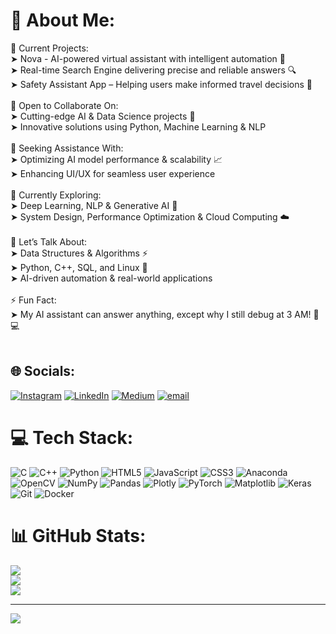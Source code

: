 # 💫 About Me:
🔭 Current Projects:<br>➤ Nova - AI-powered virtual assistant with intelligent automation 🤖<br>➤ Real-time Search Engine delivering precise and reliable answers 🔍<br>➤ Safety Assistant App – Helping users make informed travel decisions 🚦<br><br>👯 Open to Collaborate On:<br>➤ Cutting-edge AI & Data Science projects 🚀<br>➤ Innovative solutions using Python, Machine Learning & NLP<br><br>🤝 Seeking Assistance With:<br>➤ Optimizing AI model performance & scalability 📈<br>➤ Enhancing UI/UX for seamless user experience<br><br>🌱 Currently Exploring:<br>➤ Deep Learning, NLP & Generative AI 🧠<br>➤ System Design, Performance Optimization & Cloud Computing ☁️<br><br>💬 Let’s Talk About:<br>➤ Data Structures & Algorithms ⚡<br>➤ Python, C++, SQL, and Linux 🐍<br>➤ AI-driven automation & real-world applications<br><br>⚡ Fun Fact:<br>➤ My AI assistant can answer anything, except why I still debug at 3 AM! 🌙💻<br><br>


## 🌐 Socials:
[![Instagram](https://img.shields.io/badge/Instagram-%23E4405F.svg?logo=Instagram&logoColor=white)](https://instagram.com/rajani.maurya_01) [![LinkedIn](https://img.shields.io/badge/LinkedIn-%230077B5.svg?logo=linkedin&logoColor=white)](https://linkedin.com/in/rajanimaurya01) [![Medium](https://img.shields.io/badge/Medium-12100E?logo=medium&logoColor=white)](https://medium.com/@@rajanimauryalu09) [![email](https://img.shields.io/badge/Email-D14836?logo=gmail&logoColor=white)](mailto:rajanimauryalu09@gmail.com) 

# 💻 Tech Stack:
![C](https://img.shields.io/badge/c-%2300599C.svg?style=for-the-badge&logo=c&logoColor=white) ![C++](https://img.shields.io/badge/c++-%2300599C.svg?style=for-the-badge&logo=c%2B%2B&logoColor=white) ![Python](https://img.shields.io/badge/python-3670A0?style=for-the-badge&logo=python&logoColor=ffdd54) ![HTML5](https://img.shields.io/badge/html5-%23E34F26.svg?style=for-the-badge&logo=html5&logoColor=white) ![JavaScript](https://img.shields.io/badge/javascript-%23323330.svg?style=for-the-badge&logo=javascript&logoColor=%23F7DF1E) ![CSS3](https://img.shields.io/badge/css3-%231572B6.svg?style=for-the-badge&logo=css3&logoColor=white) ![Anaconda](https://img.shields.io/badge/Anaconda-%2344A833.svg?style=for-the-badge&logo=anaconda&logoColor=white) ![OpenCV](https://img.shields.io/badge/opencv-%23white.svg?style=for-the-badge&logo=opencv&logoColor=white) ![NumPy](https://img.shields.io/badge/numpy-%23013243.svg?style=for-the-badge&logo=numpy&logoColor=white) ![Pandas](https://img.shields.io/badge/pandas-%23150458.svg?style=for-the-badge&logo=pandas&logoColor=white) ![Plotly](https://img.shields.io/badge/Plotly-%233F4F75.svg?style=for-the-badge&logo=plotly&logoColor=white) ![PyTorch](https://img.shields.io/badge/PyTorch-%23EE4C2C.svg?style=for-the-badge&logo=PyTorch&logoColor=white) ![Matplotlib](https://img.shields.io/badge/Matplotlib-%23ffffff.svg?style=for-the-badge&logo=Matplotlib&logoColor=black) ![Keras](https://img.shields.io/badge/Keras-%23D00000.svg?style=for-the-badge&logo=Keras&logoColor=white) ![Git](https://img.shields.io/badge/git-%23F05033.svg?style=for-the-badge&logo=git&logoColor=white) ![Docker](https://img.shields.io/badge/docker-%230db7ed.svg?style=for-the-badge&logo=docker&logoColor=white)
# 📊 GitHub Stats:
![](https://github-readme-stats.vercel.app/api?username=R69697&theme=dark&hide_border=false&include_all_commits=true&count_private=true)<br/>
![](https://nirzak-streak-stats.vercel.app/?user=R69697&theme=dark&hide_border=false)<br/>
![](https://github-readme-stats.vercel.app/api/top-langs/?username=R69697&theme=dark&hide_border=false&include_all_commits=true&count_private=true&layout=compact)

---
[![](https://visitcount.itsvg.in/api?id=R69697&icon=0&color=0)](https://visitcount.itsvg.in)

<!-- Proudly created with GPRM ( https://gprm.itsvg.in ) -->